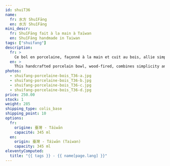 ```yaml
---
id: shuiT36
name:
  fr: 水方 ShuǐFāng
  en: 水方 ShuǐFāng
mini_descr:
  fr: ShuǐFāng fait à la main à Taïwan
  en: ShuǐFāng handmade in Taiwan
tags: ["shuifang"]
description:
  fr: >
    Ce bol en porcelaine, façonné à la main et cuit au bois, allie simplicité et sophistication. Les nuances naturelles et les textures uniques créées par la flamme témoignent d’un savoir-faire artisanal authentique.<!--more--> L’intérieur révèle une subtile cristallisation, ajoutant une profondeur visuelle captivante. Idéal pour accompagner vos moments de thé avec élégance et caractère.
  en: >
    This handcrafted porcelain bowl, wood-fired, combines simplicity and sophistication. The natural shades and unique textures created by the flame reflect authentic artisanal craftsmanship.<!--more--> Inside, a delicate crystallization adds captivating visual depth. Perfect to accompany your tea moments with elegance and character.
photos:
  - shuifang-porcelaine-bois_T36-a.jpg
  - shuifang-porcelaine-bois_T36-b.jpg
  - shuifang-porcelaine-bois_T36-c.jpg
  - shuifang-porcelaine-bois_T36-d.jpg
price: 250.00
stock: 1
weight: 285
shipping_type: colis_base
shipping_point: 10
options:
  fr:
    origine: 臺灣 - Táiwān
    capacité: 345 ml
  en:
    origin: 臺灣 - Táiwān (Taiwan)
    capacity: 345 ml
eleventyComputed:
  title: "{{ tags }} - {{ name[page.lang] }}"
---
```

